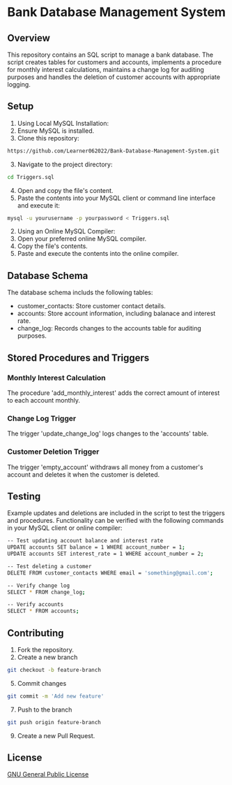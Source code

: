 # Bank Database Management System

## Overview
This repository contains an SQL script to manage a bank database. The script creates tables for customers and accounts, implements a procedure for monthly interest calculations, maintains a change log for auditing purposes and handles the deletion of customer accounts with appropriate logging.

## Setup
1. Using Local MySQL Installation: 
  1. Ensure MySQL is installed.
  2. Clone this repository:
  ```sh
  https://github.com/Learner062022/Bank-Database-Management-System.git
  ```
  3. Navigate to the project directory:
  ```sh
  cd Triggers.sql
  ```
  4. Open and copy the file's content.
  5. Paste the contents into your MySQL client or command line interface and execute it:
  ```sh
  mysql -u yourusername -p yourpassword < Triggers.sql
  ```
2. Using an Online MySQL Compiler:
  1. Open your preferred online MySQL compiler.
  2. Copy the file's contents.
  3. Paste and execute the contents into the online compiler.

## Database Schema
The database schema includs the following tables:
- customer_contacts: Store customer contact details.
- accounts: Store account information, including balanace and interest rate.
- change_log: Records changes to the accounts table for auditing purposes.

## Stored Procedures and Triggers
### Monthly Interest Calculation
The procedure 'add_monthly_interest' adds the correct amount of interest to each account monthly.

### Change Log Trigger
The trigger  'update_change_log' logs changes to the 'accounts' table.

### Customer Deletion Trigger
The trigger 'empty_account' withdraws all money from a customer's account and deletes it when the customer is deleted.

## Testing
Example updates and deletions are included in the script to test the triggers and procedures. Functionality can be verified with the following commands in your MySQL client or online compiler:
 ```sh
 -- Test updating account balance and interest rate
UPDATE accounts SET balance = 1 WHERE account_number = 1;
UPDATE accounts SET interest_rate = 1 WHERE account_number = 2;

-- Test deleting a customer
DELETE FROM customer_contacts WHERE email = 'something@gmail.com';

-- Verify change log
SELECT * FROM change_log;

-- Verify accounts
SELECT * FROM accounts;
```

## Contributing
1. Fork the repository.
2. Create a new branch
 ```sh
 git checkout -b feature-branch
  ```
5. Commit changes
 ```sh
git commit -m 'Add new feature'
  ```
7. Push to the branch
 ```sh
git push origin feature-branch
  ```
9. Create a new Pull Request.

## License
[GNU General Public License](https://www.gnu.org/licenses/gpl-3.0.txt)
